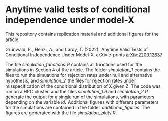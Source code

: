 # Anytime valid tests of conditional independence under model-X

This repository contains replication material and additional figures for the article

Grünwald, P., Henzi, A., and Lardy, T. (2022). Anytime Valid Tests of Conditional Independence Under Model-X. arXiv e-prints [arXiv:2209.12637](https://arxiv.org/abs/2209.12637)
 
 The file *simulation_functions.R* contains all functions used for the simulations in Section 4 of the article. The folder *simulation_1* contains the files to run the simuations for rejection rates under null and alternative hypothesis, and *simulation_2* the files for rejection rates under misspecification of the conditional distribution of X given Z. The code was run on a HPC cluster, and the files *simulation_1.R* and *simulation_2.R* generate the output for a single run of the simulations, with parameters depending on the variable *id*. Additional figures with different parameters for the simulations are contained in the folder *additional_figures*. The figures are generated with the file *simulation_plots.R*.
